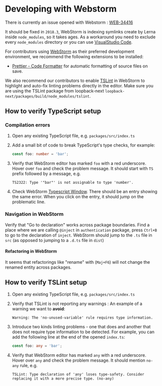 # Developing with Webstorm

There is currently an issue opened with Webstorm :
[WEB-34416](https://youtrack.jetbrains.com/issue/WEB-34416)

It should be fixed in `2018.3`, WebStorm is indexing symlinks create by Lerna
inside `node_modules`, so it takes ages. As a workaround you need to exclude
every `node_modules` directory or you can use [VisualStudio Code](./VSCODE.md).

For contributors using [WebStorm](https://www.jetbrains.com/webstorm/) as their
preferred development environment, we recommend the following extensions to be
installed:

- [Prettier - Code Formatter](https://prettier.io/docs/en/webstorm.html) for
  automatic formatting of source files on save.

We also recommend our contributors to enable
[TSLint](https://www.jetbrains.com/help/webstorm/2018.2/tslint.html) in WebStorm
to highlight and auto-fix linting problems directly in the editor. Make sure you
are using the TSLint package from loopback-next
`loopback-next/packages/build/node_modules/tslint`.

## How to verify TypeScript setup

### Compilation errors

1.  Open any existing TypeScript file, e.g. `packages/src/index.ts`

2.  Add a small bit of code to break TypeScript's type checks, for example:

    ```ts
    const foo: number = 'bar';
    ```

3.  Verify that WebStorm editor has marked `foo` with a red underscore. Hover
    over `foo` and check the problem message. It should start with `TS` prefix
    followed by a message, e.g.

    ```text
    TS2322: Type '"bar"' is not assignable to type 'number'.
    ```

4.  Check WebStorm
    [Typescript Window](https://www.jetbrains.com/help/webstorm/2018.2/typescript-compiler-tool-window.html?search=typescript).
    There should be an entry showing the same error. When you click on the
    entry, it should jump on the problematic line.

### Navigation in WebStorm

Verify that "Go to declaration" works across package boundaries. Find a place
where we are calling `@inject` in `authentication` package, press `Ctrl+B` to go
to the declaration of `inject`. WebStorm should jump to the `.ts` file in `src`
(as opposed to jumping to a `.d.ts` file in `dist`)

#### Refactoring in WebStorm

It seems that refactorings like "rename" with (`Maj+F6`) will not change the
renamed entity across packages.

## How to verify TSLint setup

1.  Open any existing TypeScript file, e.g. `packages/src/index.ts`

2.  Verify that TSLint is not reporting any warnings : An example of a warning
    we want to **avoid**:

    ```text
    Warning: The 'no-unused-variable' rule requires type information.
    ```

3.  Introduce two kinds linting problems - one that does and another that does
    not require type information to be detected. For example, you can add the
    following line at the end of the opened `index.ts`:

    ```ts
    const foo: any = 'bar';
    ```

4.  Verify that WebStorm editor has marked `any` with a red underscore. Hover
    over `any` and check the problem message. It should mention `no-any` rule,
    e.g.

    ```text
    TSLint: Type declaration of 'any' loses type-safety. Consider replacing it with a more precise type. (no-any)
    ```
